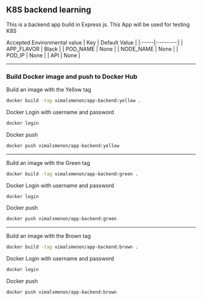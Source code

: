 ## K8S backend learning

This is a backend app build in Express js. This App will be used for testing K8S

Accepted Environmental value
| Key |  Default Value  |
|:-----|:--------:|
| APP_FLAVOR   |  Black  |
| POD_NAME   |  None  |
| NODE_NAME   |  None  |
| POD_IP   |  None  |
| API | None  |

---
### Build Docker image and push to Docker Hub
Build an image with the Yellow tag
```bash
docker build -tag vimalsmenon/app-backend:yellow .
```
Docker Login with username and password
```bash
docker login
```
Docker push
```bash
docker push vimalsmenon/app-backend:yellow
```
---
Build an image with the Green tag
```bash
docker build -tag vimalsmenon/app-backend:green .
```
Docker Login with username and password
```bash
docker login
```
Docker push
```bash
docker push vimalsmenon/app-backend:green
```
---
Build an image with the Brown tag
```bash
docker build -tag vimalsmenon/app-backend:brown .
```
Docker Login with username and password
```bash
docker login
```
Docker push
```bash
docker push vimalsmenon/app-backend:brown
```